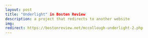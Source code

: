 ```yaml
---
layout: post
title: "Underlight" in Boston Review
description: a project that redirects to another website
img:
redirect: https://bostonreview.net/mccollough-underlight-2.php
--- 
```


